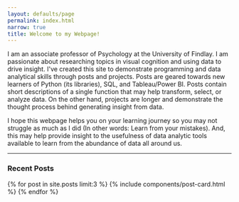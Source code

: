 ```yaml
---
layout: defaults/page
permalink: index.html
narrow: true
title: Welcome to my Webpage!
---
```


I am an associate professor of Psychology at the University of Findlay.  I am passionate about researching topics in visual cognition and using data to drive insight.  I've created this site to demonstrate programming and data analytical skills through posts and projects.  Posts are geared towards new learners of Python (its libraries), SQL, and Tableau/Power BI.  Posts contain short descriptions of a single function that may help transform, select, or analyze data.  On the other hand, projects are longer and demonstrate the thought process behind generating insight from data.  

I hope this webpage helps you on your learning journey so you may not struggle as much as I did (In other words: Learn from your mistakes).  And, this may help provide insight to the usefulness of data analytic tools available to learn from the abundance of data all around us.      


<hr />

### Recent Posts

{% for post in site.posts limit:3 %}
{% include components/post-card.html %}
{% endfor %}


